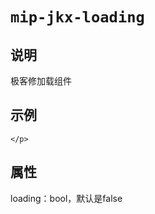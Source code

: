 # `mip-jkx-loading`

## 说明

极客修加载组件

## 示例

<div class="wrapper" ref='wrapper' v-show="loading">
    <p class="img-wrapper">

    </p>
  </div>

## 属性

loading：bool，默认是false
